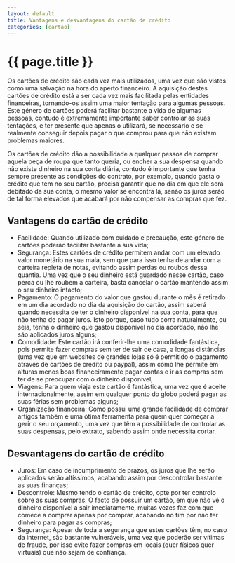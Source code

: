 ```yaml
---
layout: default
title: Vantagens e desvantagens do cartão de crédito
categories: [cartao]
---
```


# {{ page.title }}

Os cartões de crédito são cada vez mais utilizados, uma vez que são vistos como uma salvação na hora do aperto financeiro. A aquisição destes cartões de crédito está a ser cada vez mais facilitada pelas entidades financeiras, tornando-os assim uma maior tentação para algumas pessoas. Este género de cartões poderá facilitar bastante a vida de algumas pessoas, contudo é extremamente importante saber controlar as suas tentações, e ter presente que apenas o utilizará, se necessário e se realmente conseguir depois pagar o que comprou para que não existam problemas maiores.

Os cartões de crédito dão a possibilidade a qualquer pessoa de comprar aquela peça de roupa que tanto queria, ou encher a sua despensa quando não existe dinheiro na sua conta diária, contudo é importante que tenha sempre presente as condições do contrato, por exemplo, quando gasta o crédito que tem no seu cartão, precisa garantir que no dia em que ele será debitado da sua conta, o mesmo valor se encontra lá, senão os juros serão de tal forma elevados que acabará por não compensar as compras que fez.

## Vantagens do cartão de crédito

* Facilidade: Quando utilizado com cuidado e precaução, este género de cartões poderão facilitar bastante a sua vida;
* Segurança: Estes cartões de crédito permitem andar com um elevado valor monetário na sua mala, sem que para isso tenha de andar com a carteira repleta de notas, evitando assim perdas ou roubos dessa quantia. Uma vez que o seu dinheiro está guardado nesse cartão, caso perca ou lhe roubem a carteira, basta cancelar o cartão mantendo assim o seu dinheiro intacto;
* Pagamento: O pagamento do valor que gastou durante o mês é retirado em um dia acordado no dia da aquisição do cartão, assim saberá quando necessita de ter o dinheiro disponível na sua conta, para que não tenha de pagar juros. Isto porque, caso tudo corra naturalmente, ou seja, tenha o dinheiro que gastou disponível no dia acordado, não lhe são aplicados juros alguns;
* Comodidade: Este cartão irá conferir-lhe uma comodidade fantástica, pois permite fazer compras sem ter de sair de casa, a longas distâncias (uma vez que em websites de grandes lojas só é permitido o pagamento através de cartões de crédito ou paypal), assim como lhe permite em alturas menos boas financeiramente pagar contas e ir as compras sem ter de se preocupar com o dinheiro disponível;
* Viagens: Para quem viaja este cartão é fantástica, uma vez que é aceite internacionalmente, assim em qualquer ponto do globo poderá pagar as suas férias sem problemas alguns;
* Organização financeira: Como possui uma grande facilidade de comprar artigos também é uma ótima ferramenta para quem quer começar a gerir o seu orçamento, uma vez que têm a possibilidade de controlar as suas despensas, pelo extrato, sabendo assim onde necessita cortar.

## Desvantagens do cartão de crédito

* Juros: Em caso de incumprimento de prazos, os juros que lhe serão aplicados serão altíssimos, acabando assim por descontrolar bastante as suas finanças;
* Descontrole: Mesmo tendo o cartão de crédito, opte por ter controlo sobre as suas compras. O facto de possuir um cartão, em que não vê o dinheiro disponível a sair imediatamente, muitas vezes faz com que comece a comprar apenas por comprar, acabando no fim por não ter dinheiro para pagar as compras;
* Segurança: Apesar de toda a segurança que estes cartões têm, no caso da internet, são bastante vulneráveis, uma vez que poderão ser vítimas de fraude, por isso evite fazer compras em locais (quer físicos quer virtuais) que não sejam de confiança.
